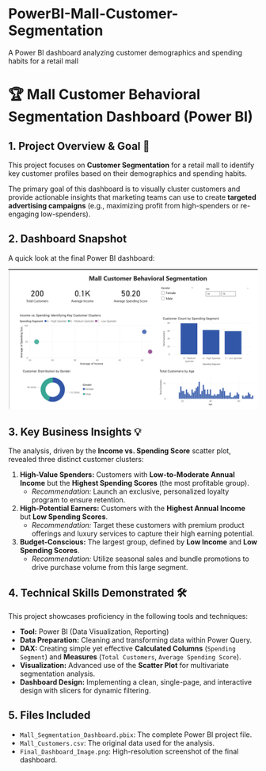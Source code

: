 # PowerBI-Mall-Customer-Segmentation
A Power BI dashboard analyzing customer demographics and spending habits for a retail mall
# 🏆 Mall Customer Behavioral Segmentation Dashboard (Power BI)

## 1. Project Overview & Goal 🎯

This project focuses on **Customer Segmentation** for a retail mall to identify key customer profiles based on their demographics and spending habits.

The primary goal of this dashboard is to visually cluster customers and provide actionable insights that marketing teams can use to create **targeted advertising campaigns** (e.g., maximizing profit from high-spenders or re-engaging low-spenders).

## 2. Dashboard Snapshot

A quick look at the final Power BI dashboard:

![Final Mall Customer Segmentation Dashboard - Image](Final_Dashboard_Image.png)

## 3. Key Business Insights 💡

The analysis, driven by the **Income vs. Spending Score** scatter plot, revealed three distinct customer clusters:

1.  **High-Value Spenders:** Customers with **Low-to-Moderate Annual Income** but the **Highest Spending Scores** (the most profitable group).
    * *Recommendation:* Launch an exclusive, personalized loyalty program to ensure retention.
2.  **High-Potential Earners:** Customers with the **Highest Annual Income** but **Low Spending Scores**.
    * *Recommendation:* Target these customers with premium product offerings and luxury services to capture their high earning potential.
3.  **Budget-Conscious:** The largest group, defined by **Low Income** and **Low Spending Scores**.
    * *Recommendation:* Utilize seasonal sales and bundle promotions to drive purchase volume from this large segment.

## 4. Technical Skills Demonstrated 🛠️

This project showcases proficiency in the following tools and techniques:

* **Tool:** Power BI (Data Visualization, Reporting)
* **Data Preparation:** Cleaning and transforming data within Power Query.
* **DAX:** Creating simple yet effective **Calculated Columns** (`Spending Segment`) and **Measures** (`Total Customers`, `Average Spending Score`).
* **Visualization:** Advanced use of the **Scatter Plot** for multivariate segmentation analysis.
* **Dashboard Design:** Implementing a clean, single-page, and interactive design with slicers for dynamic filtering.

## 5. Files Included

* `Mall_Segmentation_Dashboard.pbix`: The complete Power BI project file.
* `Mall_Customers.csv`: The original data used for the analysis.
* `Final_Dashboard_Image.png`: High-resolution screenshot of the final dashboard.
